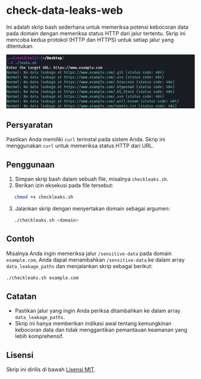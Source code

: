 # check-data-leaks-web

Ini adalah skrip bash sederhana untuk memeriksa potensi kebocoran data pada domain dengan memeriksa status HTTP dari jalur tertentu. Skrip ini mencoba kedua protokol (HTTP dan HTTPS) untuk setiap jalur yang ditentukan.

<img src="https://github.com/Yoga913/check-data-leaks-web/blob/main/1.png">

## Persyaratan

Pastikan Anda memiliki `curl` terinstal pada sistem Anda. Skrip ini menggunakan `curl` untuk memeriksa status HTTP dari URL.

## Penggunaan

1. Simpan skrip bash dalam sebuah file, misalnya `checkleaks.sh`.
2. Berikan izin eksekusi pada file tersebut:
```bash
   chmod +x checkleaks.sh
```
3. Jalankan skrip dengan menyertakan domain sebagai argumen:
```bash
   ./checkleaks.sh <domain>
```

## Contoh

Misalnya Anda ingin memeriksa jalur `/sensitive-data` pada domain `example.com`, Anda dapat menambahkan `/sensitive-data` ke dalam array `data_leakage_paths` dan menjalankan skrip sebagai berikut:

```bash
./checkleaks.sh example.com
```

## Catatan

- Pastikan jalur yang ingin Anda periksa ditambahkan ke dalam array `data_leakage_paths`.
- Skrip ini hanya memberikan indikasi awal tentang kemungkinan kebocoran data dan tidak menggantikan pemantauan keamanan yang lebih komprehensif.

## Lisensi

Skrip ini dirilis di bawah [Lisensi MIT](LICENSE).

